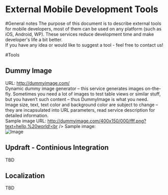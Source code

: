External Mobile Development Tools
=================================

#General notes
The purpose of this document is to describe external tools for mobile developers, most of them can be used on any platform (such as iOS, Android, WP). These services reduce development time and make developer's life a bit better.<br />
If you have any idea or would like to suggest a tool - feel free to contact us!

#Tools
## Dummy Image
URL: http://dummyimage.com/<br />
Dynamic dummy image generator – this service generates images on-the-fly. Sometimes you need a lot of images to test table views or similar stuff, but you haven’t such content – thus DummyImage is what you need.<br />
Image size, text, text color and background color are subject to change – they are incapsulated into URL parameters, read service description for detailed information.<br />
Sample image URL: http://dummyimage.com/400x150/000/fff.png?text=hello,%20world!<br />
Sample image:<br />![Image](http://dummyimage.com/400x150/000/fff.png?text=hello,%20world!)

## Updraft - Continious Integration
TBD

## Localization
TBD
